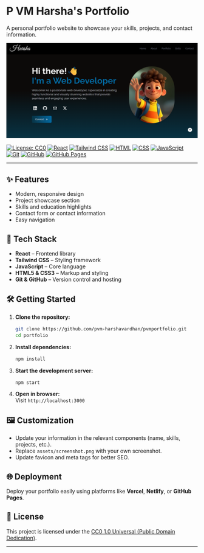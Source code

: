 # P VM Harsha's Portfolio

A personal portfolio website to showcase your skills, projects, and contact information.

![Project Screenshot](project_screenshot.png)

[![License: CC0](https://img.shields.io/badge/License-CC0_1.0-lightgrey.svg)](LICENSE)
[![React](https://img.shields.io/badge/React-20232A?logo=react&logoColor=61DAFB)](https://react.dev/)
[![Tailwind CSS](https://img.shields.io/badge/Tailwind_CSS-38B2AC?logo=tailwind-css&logoColor=white)](https://tailwindcss.com/)
[![HTML](https://img.shields.io/badge/HTML5-E34F26?logo=html5&logoColor=white)](https://developer.mozilla.org/en-US/docs/Web/HTML)
[![CSS](https://img.shields.io/badge/CSS3-1572B6?logo=css&logoColor=white)](https://developer.mozilla.org/en-US/docs/Web/CSS)
[![JavaScript](https://img.shields.io/badge/JavaScript-F7DF1E?logo=javascript&logoColor=black)](https://developer.mozilla.org/en-US/docs/Web/JavaScript)
[![Git](https://img.shields.io/badge/Git-F05032?logo=git&logoColor=white)](https://git-scm.com/)
[![GitHub](https://img.shields.io/badge/GitHub-181717?logo=github&logoColor=white)](https://github.com/)
[![GitHub Pages](https://img.shields.io/badge/GitHub_Pages-121013?logo=github&logoColor=white)](https://pages.github.com/)

---

## ✨ Features

- Modern, responsive design
- Project showcase section
- Skills and education highlights
- Contact form or contact information
- Easy navigation

## 🚀 Tech Stack

- **React** – Frontend library
- **Tailwind CSS** – Styling framework
- **JavaScript** – Core language
- **HTML5 & CSS3** – Markup and styling
- **Git & GitHub** – Version control and hosting

## 🛠️ Getting Started

1. **Clone the repository:**
   ```bash
   git clone https://github.com/pvm-harshavardhan/pvmportfolio.git
   cd portfolio
   ```

2. **Install dependencies:**
   ```bash
   npm install
   ```

3. **Start the development server:**
   ```bash
   npm start
   ```

4. **Open in browser:**  
   Visit `http://localhost:3000`

## 🖼️ Customization

- Update your information in the relevant components (name, skills, projects, etc.).
- Replace `assets/screenshot.png` with your own screenshot.
- Update favicon and meta tags for better SEO.

## 🌐 Deployment

Deploy your portfolio easily using platforms like **Vercel**, **Netlify**, or **GitHub Pages**.

## 📄 License

This project is licensed under the [CC0 1.0 Universal (Public Domain Dedication)](LICENSE).

---
